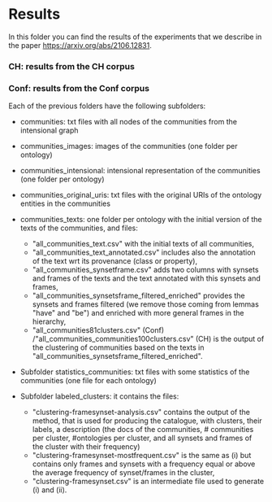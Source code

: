 # Results

In this folder you can find the results of the experiments that we describe in the paper https://arxiv.org/abs/2106.12831.

### CH: results from the CH corpus
### Conf: results from the Conf corpus

Each of the previous folders have the following subfolders:

- communities: txt files with all nodes of the communities from the intensional graph

- communities_images: images of the communities (one folder per ontology)

- communities_intensional: intensional representation of the communities (one folder per ontology)

- communities_original_uris: txt files with the original URIs of the ontology entities in the communities

- communities_texts: one folder per ontology with the initial version of the texts of the communities, and files: 
  - "all_communities_text.csv" with the initial texts of all communities, 
  - "all_communities_text_annotated.csv" includes also the annotation of the text wrt its provenance (class or property), 
  - "all_communities_synsetframe.csv" adds two columns with synsets and frames of the texts and the text annotated with this synsets and frames, 
  - "all_communities_synsetsframe_filtered_enriched" provides the synsets and frames filtered (we remove those coming from lemmas "have" and "be") and enriched with more general frames in the hierarchy, 
  - "all_communities81clusters.csv" (Conf) /"all_communities_communities100clusters.csv" (CH) is the output of the clustering of communities based on the texts in "all_communities_synsetsframe_filtered_enriched".

- Subfolder statistics_communities: txt files with some statistics of the communities (one file for each ontology)

- Subfolder labeled_clusters: it contains the files:
  - "clustering-framesynset-analysis.csv" contains the output of the method, that is used for producing the catalogue, with clusters, their labels, a description (the docs of the communities, # communities per cluster, #ontologies per cluster, and all synsets and frames of the cluster with their frequency) 
  - "clustering-framesynset-mostfrequent.csv" is the same as (i) but contains only frames and synsets with a frequency equal or above the average frequency of synset/frames in the cluster, 
  - "clustering-framesynset.csv" is an intermediate file used to generate (i) and (ii).

